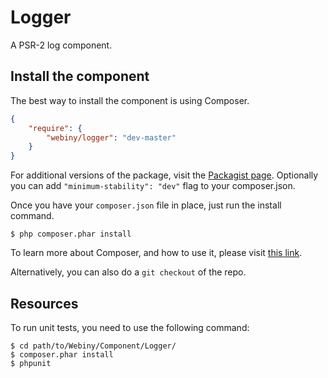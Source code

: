 Logger
======

A PSR-2 log component.

Install the component
---------------------
The best way to install the component is using Composer.

```json
{
    "require": {
        "webiny/logger": "dev-master"
    }
}
```
For additional versions of the package, visit the [Packagist page](https://packagist.org/packages/webiny/logger).
Optionally you can add `"minimum-stability": "dev"` flag to your composer.json.

Once you have your `composer.json` file in place, just run the install command.

    $ php composer.phar install

To learn more about Composer, and how to use it, please visit [this link](https://getcomposer.org/doc/01-basic-usage.md).

Alternatively, you can also do a `git checkout` of the repo.

Resources
---------

To run unit tests, you need to use the following command:

    $ cd path/to/Webiny/Component/Logger/
    $ composer.phar install
    $ phpunit